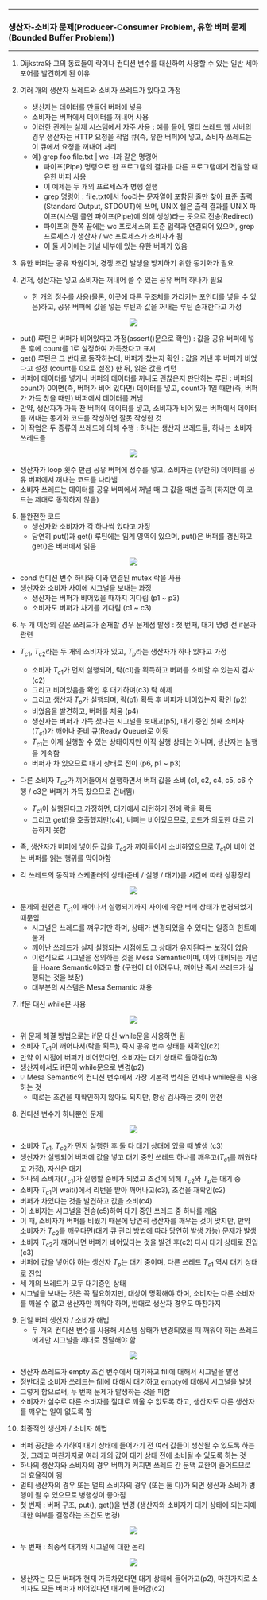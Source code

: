 -----
### 생산자-소비자 문제(Producer-Consumer Problem, 유한 버퍼 문제(Bounded Buffer Problem))
-----
1. Dijkstra와 그의 동료들이 락이나 컨디션 변수를 대신하여 사용할 수 있는 일반 세마포어를 발견하게 된 이유
2. 여러 개의 생산자 쓰레드와 소비자 쓰레드가 있다고 가정
   - 생산자는 데이터를 만들어 버퍼에 넣음
   - 소비자는 버퍼에서 데이터를 꺼내어 사용
   - 이러한 관계는 실제 시스템에서 자주 사용 : 예를 들어, 멀티 쓰레드 웹 서버의 경우 생산자는 HTTP 요청을 작업 큐(즉, 유한 버퍼)에 넣고, 소비자 쓰레드는 이 큐에서 요청을 꺼내어 처리
   - 예) grep foo file.txt | wc -l과 같은 명령어
     + 파이프(Pipe) 명령으로 한 프로그램의 결과를 다른 프로그램에게 전달할 때 유한 버퍼 사용
     + 이 예제는 두 개의 프로세스가 병행 실행
     + grep 명령어 : file.txt에서 foo라는 문자열이 포함된 줄만 찾아 표준 출력(Standard Output, STDOUT)에 쓰며, UNIX 쉘은 출력 결과를 UNIX 파이프(시스템 콜인 파이프(Pipe)에 의해 생성)라는 곳으로 전송(Redirect)
     + 파이프의 한쪽 끝에는 wc 프로세스의 표준 입력과 연결되어 있으며, grep 프로세스가 생산자 / wc 프로세스가 소비자가 됨
     + 이 둘 사이에는 커널 내부에 있는 유한 버퍼가 있음

3. 유한 버퍼는 공유 자원이며, 경쟁 조건 발생을 방지하기 위한 동기화가 필요
4. 먼저, 생산자는 넣고 소비자는 꺼내어 쓸 수 있는 공유 버퍼 하나가 필요
   - 한 개의 정수를 사용(물론, 이곳에 다른 구조체를 가리키는 포인터를 넣을 수 있음)하고, 공유 버퍼에 값을 넣는 루틴과 값을 꺼내는 루틴 존재한다고 가정
<div align="center">
<img src="https://github.com/user-attachments/assets/dbd1076e-807f-4279-abbd-86f7a3153fa9">
</div>

   - put() 루틴은 버퍼가 비어있다고 가정(assert()문으로 확인) : 값을 공유 버퍼에 넣은 후에 count를 1로 설정하여 가득찼다고 표시
   - get() 루틴은 그 반대로 동작하는데, 버퍼가 찼는지 확인 : 값을 꺼낸 후 버퍼가 비었다고 설정 (count를 0으로 설정) 한 뒤, 읽은 값을 리턴
   - 버퍼에 데이터를 넣거나 버퍼의 데이터를 꺼내도 괜찮은지 판단하는 루틴 : 버퍼의 count가 0이면(즉, 버퍼가 비어 있다면) 데이터를 넣고, count가 1일 때만(즉, 버퍼가 가득 찼을 때만) 버퍼에서 데이터를 꺼냄
   - 만약, 생산자가 가득 찬 버퍼에 데이터를 넣고, 소비자가 비어 있는 버퍼에서 데이터를 꺼내는 동기화 코드를 작성하면 잘못 작성한 것
   - 이 작업은 두 종류의 쓰레드에 의해 수행 : 하나는 생산자 쓰레드들, 하나는 소비자 쓰레드들
<div align="center">
<img src="https://github.com/user-attachments/assets/5da8478f-0188-48b2-9e41-e612867eb06a">
</div>

   - 생산자가 loop 횟수 만큼 공유 버퍼에 정수를 넣고, 소비자는 (무한히) 데이터를 공유 버퍼에서 꺼내는 코드를 나타냄
   - 소비자 쓰레드는 데이터를 공유 버퍼에서 꺼낼 때 그 값을 매번 출력 (하지만 이 코드는 제대로 동작하지 않음)

5. 불완전한 코드
   - 생산자와 소비자가 각 하나씩 있다고 가정
   - 당연히 put()과 get() 루틴에는 임계 영역이 있으며, put()은 버퍼를 갱신하고 get()은 버퍼에서 읽음
<div align="center">
<img src="https://github.com/user-attachments/assets/f11680f5-02df-42e8-938e-d720e8c60d3b">
</div>

  - cond 컨디션 변수 하나와 이와 연결된 mutex 락을 사용
  - 생산자와 소비자 사이에 시그널을 보내는 과정
    + 생산자는 버퍼가 비어있을 때까지 기다림 (p1 ~ p3)
    + 소비자도 버퍼가 차기를 기다림 (c1 ~ c3)

6. 두 개 이상의 같은 쓰레드가 존재할 경우 문제점 발생 : 첫 번째, 대기 명령 전 if문과 관련
  - $T_{c1}$, $T_{c2}$라는 두 개의 소비자가 있고, $T_{p}$라는 생산자가 하나 있다고 가정
    + 소비자 $T_{c1}$가 먼저 실행되어, 락(c1)을 획득하고 버퍼를 소비할 수 있는지 검사(c2)
    + 그리고 비어있음을 확인 후 대기하며(c3) 락 해제
    + 그리고 생산자 $T_{p}$가 실행되며, 락(p1) 획득 후 버퍼가 비어있는지 확인 (p2)
    + 비었음을 발견하고, 버퍼를 채움 (p4)
    + 생산자는 버퍼가 가득 찼다는 시그널을 보내고(p5), 대기 중인 첫째 소비자($T_{c1}$)가 깨어나 준비 큐(Ready Queue)로 이동
    + $T_{c1}$는 이제 실행할 수 있는 상태이지만 아직 실행 상태는 아니며, 생산자는 실행을 계속함
    + 버퍼가 차 있으므로 대기 상태로 전이 (p6, p1 ~ p3)

  - 다른 소비자 $T_{c2}$가 끼어들어서 실행하면서 버퍼 값을 소비 (c1, c2, c4, c5, c6 수행 / c3은 버퍼가 가득 찼으므로 건너뜀)
    + $T_{c1}$이 실행된다고 가정하면, 대기에서 리턴하기 전에 락을 획득
    + 그리고 get()을 호출했지만(c4), 버퍼는 비어있으므로, 코드가 의도한 대로 기능하지 못함

  - 즉, 생산자가 버퍼에 넣어둔 값을 $T_{c2}$가 끼어들어서 소비하였으므로 $T_{c1}$이 비어 있는 버퍼를 읽는 행위를 막아야함

  - 각 쓰레드의 동작과 스케줄러의 상태(준비 / 실행 / 대기)를 시간에 따라 상황정리
<div align="center">
<img src="https://github.com/user-attachments/assets/a734f1a5-77a0-49c6-9db0-13e9507861bd">
</div>

  - 문제의 원인은 $T_{c1}$이 깨어나서 실행되기까지 사이에 유한 버퍼 상태가 변경되었기 때문임
    + 시그널은 쓰레드를 꺠우기만 하며, 상태가 변경되었을 수 있다는 일종의 힌트에 불과
    + 깨어난 쓰레드가 실제 실행되는 시점에도 그 상태가 유지된다는 보장이 없음
    + 이런식으로 시그널을 정의하는 것을 Mesa Semantic이며, 이와 대비되는 개념을 Hoare Semantic이라고 함 (구현이 더 어려우나, 꺠어난 즉시 쓰레드가 실행되는 것을 보장)
    + 대부분의 시스템은 Mesa Semantic 채용

7. if문 대신 while문 사용
<div align="center">
<img src="https://github.com/user-attachments/assets/2f22070a-04f9-4dea-a6ca-251d68434c09">
</div>

   - 위 문제 해결 방법으로는 if문 대신 while문을 사용하면 됨
   - 소비자 $T_{c1}$이 깨어나서(락을 획득), 즉시 공유 변수 상태를 재확인(c2)
   - 만약 이 시점에 버퍼가 비어있다면, 소비자는 대기 상태로 돌아감(c3)
   - 생산자에서도 if문이 while문으로 변경(p2)
   - 💡 Mesa Semantic의 컨디션 변수에서 가장 기본적 법칙은 언제나 while문을 사용하는 것
     + 떄로는 조건을 재확인하지 않아도 되지만, 항상 검사하는 것이 안전

8. 컨디션 변수가 하나뿐인 문제
<div align="center">
<img src="https://github.com/user-attachments/assets/47478a4f-1236-48b5-81d3-9260f41362ea">
</div>

   - 소비자 $T_{c1}$, $T_{c2}$가 먼저 실행한 후 둘 다 대기 상태에 있을 때 발생 (c3)
   - 생산자가 실행되어 버퍼에 값을 넣고 대기 중인 쓰레드 하나를 깨우고($T_{c1}$를 꺠웠다고 가정), 자신은 대기
   - 하나의 소비자($T_{c1}$)가 실행할 준비가 되었고 조건에 의해 $T_{c2}$와 $T_{p}$는 대기 중
   - 소비자 $T_{c1}$이 wait()에서 리턴을 받아 깨어나고(c3), 조건을 재확인(c2)
   - 버퍼가 차있다는 것을 발견하고 값을 소비(c4)
   - 이 소비자는 시그널을 전송(c5)하여 대기 중인 쓰레드 중 하나를 깨움
   - 이 때, 소비자가 버퍼를 비웠기 때문에 당연히 생산자를 깨우는 것이 맞지만, 만약 소비자가 $T_{c2}$를 깨운다면(대기 큐 관리 방법에 따라 당연히 발생 가능) 문제가 발생
   - 소비자 $T_{c2}$가 꺠어나면 버퍼가 비어있다는 것을 발견 후(c2) 다시 대기 상태로 진입(c3)
   - 버퍼에 값을 넣어야 하는 생산자 $T_{p}$는 대기 중이며, 다른 쓰레드 $T_{c1}$ 역시 대기 상태로 진입
   - 세 개의 쓰레드가 모두 대기중인 상태
   - 시그널을 보내는 것은 꼭 필요하지만, 대상이 명확해야 하며, 소비자는 다른 소비자를 깨울 수 없고 생산자만 깨워야 하며, 반대로 생산자 경우도 마찬가지

9. 단일 버퍼 생산자 / 소비자 해법
    - 두 개의 컨디션 변수를 사용해 시스템 상태가 변경되었을 때 깨워야 하는 쓰레드에게만 시그널을 제대로 전달해야 함
<div align="center">
<img src="https://github.com/user-attachments/assets/c1aa3e34-6333-4de3-b335-fed9e852beb2">
</div>

   - 생산자 쓰레드가 empty 조건 변수에서 대기하고 fill에 대해서 시그널을 발생
   - 정반대로 소비자 쓰레드는 fill에 대해서 대기하고 empty에 대해서 시그널을 발생
   - 그렇게 함으로써, 두 번쨰 문제가 발생하는 것을 피함
   - 소비자가 실수로 다른 소비자를 절대로 깨울 수 없도록 하고, 생산자도 다른 생산자를 꺠우는 일이 없도록 함

10. 최종적인 생산자 / 소비자 해법
   - 버퍼 공간을 추가하여 대기 상태에 들어가기 전 여러 값들이 생산될 수 있도록 하는 것, 그리고 마찬가지로 여러 개의 값이 대기 상태 전에 소비될 수 있도록 하는 것
   - 하나의 생산자와 소비자의 경우 버퍼가 커지면 쓰레드 간 문맥 교환이 줄어드므로 더 효율적이 됨
   - 멀티 생산자의 경우 또는 멀티 소비자의 경우 (또는 둘 다)가 되면 생산과 소비가 병행이 될 수 있으므로 병행성이 좋아짐
   - 첫 번째 : 버퍼 구조, put(), get()을 변경 (생산자와 소비자가 대기 상태에 되는지에 대한 여부를 결정하는 조건도 변경)
<div align="center">
<img src="https://github.com/user-attachments/assets/807523af-91cf-40db-9ead-fdc9cd19b1af">
</div>

   - 두 번째 : 최종적 대기와 시그널에 대한 논리
<div align="center">
<img src="https://github.com/user-attachments/assets/d72fa456-5efb-4db6-bff9-5a886eec63b5">
</div>

   - 생산자는 모든 버퍼가 현재 가득차있다면 대기 상태에 들어가고(p2), 마찬가지로 소비자도 모든 버퍼가 비어있다면 대기에 들어감(c2)
